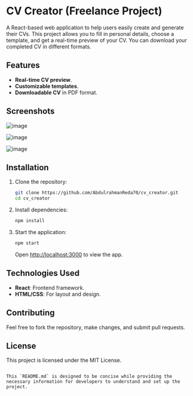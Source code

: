 
# CV Creator (Freelance Project)

A React-based web application to help users easily create and generate their CVs. This project allows you to fill in personal details, choose a template, and get a real-time preview of your CV. You can download your completed CV in different formats.

## Features

- **Real-time CV preview**.
- **Customizable templates**.
- **Downloadable CV** in PDF format.

## Screenshots
![image](https://github.com/user-attachments/assets/4fd9e3cb-82ce-4d4e-b4d8-96c383427321)

![image](https://github.com/user-attachments/assets/84613a90-f520-4b78-8d0d-4e193fc4d55a)


![image](https://github.com/user-attachments/assets/d9035234-0be5-486c-b749-2168d791cb28)


## Installation

1. Clone the repository:

   ```bash
   git clone https://github.com/AbdulrahmanReda70/cv_creator.git
   cd cv_creator
   ```

2. Install dependencies:

   ```bash
   npm install
   ```

3. Start the application:

   ```bash
   npm start
   ```

   Open [http://localhost:3000](http://localhost:3000) to view the app.

## Technologies Used

- **React**: Frontend framework.
- **HTML/CSS**: For layout and design.

## Contributing

Feel free to fork the repository, make changes, and submit pull requests.

## License

This project is licensed under the MIT License.
```

This `README.md` is designed to be concise while providing the necessary information for developers to understand and set up the project.
